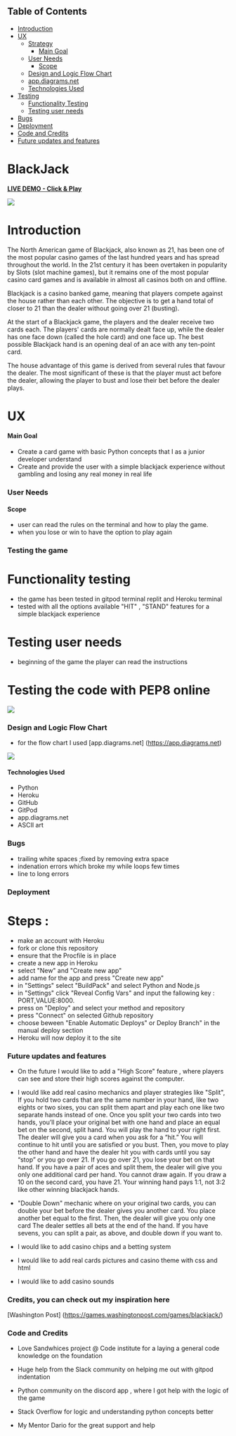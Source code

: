 ## Table of Contents

  - [Introduction](#Introduction)
  - [UX](#ux)
    - [Strategy](#strategy)
      - [Main Goal](#main-goal)
    - [User Needs](#user-needs)
      - [Scope](#scope)
    - [Design and Logic Flow Chart](#Design-and-Logic-Flow-Chart)
    - [app.diagrams.net](#diagrams)
    - [Technologies Used](#technologies-used)
  - [Testing](#testing)
    - [Functionality Testing](#functionality-testing)
    - [Testing user needs](#testing-user-needs)
  - [Bugs](#bugs)
  - [Deployment](#Deployment)
  - [Code and Credits](#Code-and-Credits)
  - [Future updates and features](#Future-updates-and-features)


  # BlackJack 

**[LIVE DEMO - Click & Play ](https://black-jack-portofolio3.herokuapp.com/)**


  ![](/images/responsive.PNG)



# Introduction
The North American game of Blackjack, also known as 21, has been one of the most popular casino games of the last hundred years and has spread throughout the world. In the 21st century it has been overtaken in popularity by Slots (slot machine games), but it remains one of the most popular casino card games and is available in almost all casinos both on and offline.

Blackjack is a casino banked game, meaning that players compete against the house rather than each other. The objective is to get a hand total of closer to 21 than the dealer without going over 21 (busting).

At the start of a Blackjack game, the players and the dealer receive two cards each. The players' cards are normally dealt face up, while the dealer has one face down (called the hole card) and one face up. The best possible Blackjack hand is an opening deal of an ace with any ten-point card.

The house advantage of this game is derived from several rules that favour the dealer. The most significant of these is that the player must act before the dealer, allowing the player to bust and lose their bet before the dealer plays.

# UX

#### Main Goal
- Create a card game with basic Python concepts that I as a junior developer understand
- Create and provide the user with a simple blackjack experience without gambling and losing any real money in real life

### User Needs

  #### Scope
  - user can read the rules on the terminal and how to play the game.
  - when you lose or win  to have the option to play again

 ### Testing the game

 # Functionality testing
   - the game  has been tested in gitpod terminal replit and Heroku terminal
   - tested with all the options available "HIT" , "STAND" features for a simple blackjack experience

 # Testing user needs 
   - beginning of the game the player can read the instructions 

  # Testing the code with PEP8 online
  ![](/images/pep%208.PNG)


 ### Design and Logic Flow Chart
  
- for the flow chart I used [app.diagrams.net] (https://app.diagrams.net)


![](/images/Capture.PNG)


#### Technologies Used
- Python
- Heroku
- GitHub
- GitPod
- app.diagrams.net
- ASCII art 


### Bugs

- trailing  white spaces ;fixed by removing extra space
- indenation errors  which broke my while loops few times
- line to long errors 


### Deployment
 # Steps :
- make an account with Heroku
- fork or clone this repository
- ensure that the Procfile is in place
- create a new app in Heroku
- select "New" and "Create new app"
- add name for the app and press "Create new app"
- in "Settings" select "BuildPack" and select Python and Node.js
- in "Settings" click "Reveal Config Vars" and input the fallowing key : PORT,VALUE:8000.
- press on "Deploy" and select your method and repository
- press "Connect" on selected Github repository
- choose beween "Enable Automatic Deploys" or Deploy Branch" in the manual deploy section
- Heroku will now deploy it to the site

### Future updates and features

 - On the future I would like to add a "High Score" feature , where players can see and store their high scores against the computer.

 - I would like add real casino mechanics and player strategies like "Split", If you hold two cards that are the same number in your hand, like two eights or two sixes, you can split them apart and play each one like two separate hands instead of one. Once you split your two cards into two hands, you’ll place your original bet with one hand and place an equal bet on the second, split hand.
 You will play the hand to your right first. The dealer will give you a card when you ask for a “hit.” You will continue to hit until you are satisfied or you bust.
 Then, you move to play the other hand and have the dealer hit you with cards until you say “stop” or you go over 21. If you go over 21, you lose your bet on that hand.
 If you have a pair of aces and split them, the dealer will give you only one additional card per hand. You cannot draw again. If you draw a 10 on the second card, you have 21. Your winning hand pays 1:1, not 3:2 like other winning blackjack hands.

 - "Double Down" mechanic where on your original two cards, you can double your bet before the  dealer gives you another card. You place another bet equal to the first. Then, the dealer will give you only one card The dealer settles all bets at the end of the  hand.
  If you have sevens, you can split a pair, as above, and double down if you want to.
 - I would like to add casino chips and a betting system  
 - I would like to add real cards pictures and casino theme with css and html 
 - I would like to add casino sounds 

### Credits, you can check out my inspiration here 

[Washington Post] (https://games.washingtonpost.com/games/blackjack/)

### Code and Credits

 - Love Sandwhices project @ Code institute for a laying a general code knowledge on the foundation
 - Huge help from the Slack community on helping me out with gitpod indentation

 - Python community on the discord app , where I got help with the logic of the game

 - Stack Overflow for logic and understanding python concepts better  
 - My Mentor Dario for the great support and help